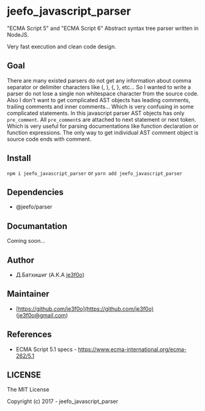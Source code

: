 # jeefo_javascript_parser

"ECMA Script 5" and "ECMA Script 6" Abstract syntax tree parser written in
NodeJS.

Very fast execution and clean code design.

## Goal

There are many existed parsers do not get any information about comma separator
or delimiter characters like (, ), {, }, etc...
So I wanted to write a parser do not lose a single non whitespace character from
the source code. Also I don't want to get complicated AST objects has leading
comments, trailing comments and inner comments... Which is very confusing in
some complicated statements. In this javascript parser AST objects has only
`pre_comment`. All `pre_comment`s are attached to next statement or next
token. Which is very useful for parsing documentations like function declaration
or function expressions. The only way to get individual AST comment object is
source code ends with comment.

## Install

`npm i jeefo_javascript_parser` or `yarn add jeefo_javascript_parser`

## Dependencies

- @jeefo/parser

## Documantation

Coming soon...

## Author

- Д.Батхишиг (A.K.A [je3f0o](https://github.com/je3f0o))

## Maintainer

- [https://github.com/je3f0o](https://github.com/je3f0o) (je3f0o@gmail.com)

## References

- ECMA Script 5.1 specs - <https://www.ecma-international.org/ecma-262/5.1>

## LICENSE
The MIT License

Copyright (c) 2017 - jeefo_javascript_parser
